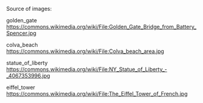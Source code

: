 Source of images:

golden_gate
https://commons.wikimedia.org/wiki/File:Golden_Gate_Bridge_from_Battery_Spencer.jpg

colva_beach
https://commons.wikimedia.org/wiki/File:Colva_beach_area.jpg

statue_of_liberty
https://commons.wikimedia.org/wiki/File:NY_Statue_of_Liberty_-_4067353996.jpg

eiffel_tower
https://commons.wikimedia.org/wiki/File:The_Eiffel_Tower_of_French.jpg
